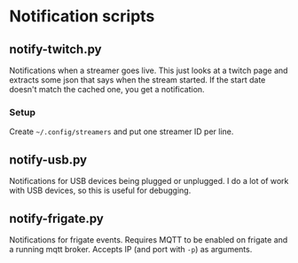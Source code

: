 # Notification scripts

## notify-twitch.py
Notifications when a streamer goes live. This just looks at a twitch page and extracts some json that says when the stream started. If the start date doesn't match the cached one, you get a notification.

### Setup
Create `~/.config/streamers` and put one streamer ID per line.

## notify-usb.py
Notifications for USB devices being plugged or unplugged. I do a lot of work with USB devices, so this is useful for debugging.

## notify-frigate.py
Notifications for frigate events. Requires MQTT to be enabled on frigate and a running mqtt broker. Accepts IP (and port with `-p`) as arguments.
